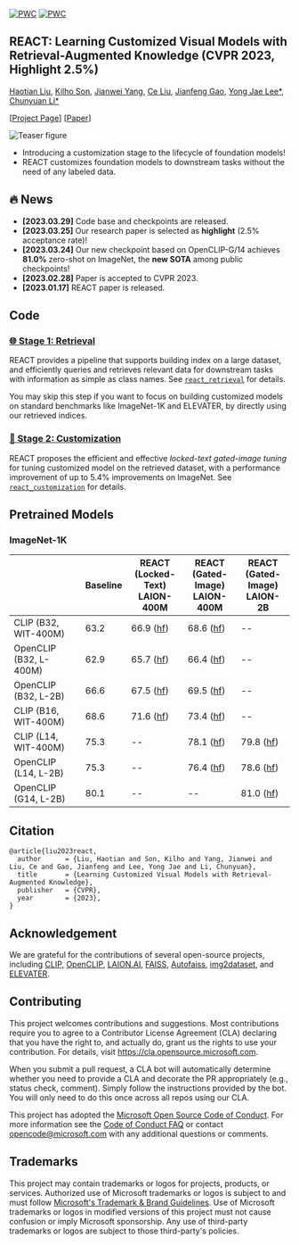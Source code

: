 
[![PWC](https://img.shields.io/endpoint.svg?url=https://paperswithcode.com/badge/learning-customized-visual-models-with/semi-supervised-image-classification-on-1)](https://paperswithcode.com/sota/semi-supervised-image-classification-on-1?p=learning-customized-visual-models-with)
[![PWC](https://img.shields.io/endpoint.svg?url=https://paperswithcode.com/badge/learning-customized-visual-models-with/semi-supervised-image-classification-on-2)](https://paperswithcode.com/sota/semi-supervised-image-classification-on-2?p=learning-customized-visual-models-with)

## REACT: Learning Customized Visual Models with Retrieval-Augmented Knowledge (CVPR 2023, Highlight 2.5%)

[Haotian Liu](https://hliu.cc), [Kilho Son](#), [Jianwei Yang](https://jwyang.github.io/), [Ce Liu](#), [Jianfeng Gao](https://www.microsoft.com/en-us/research/people/jfgao/), [Yong Jae Lee*](https://pages.cs.wisc.edu/~yongjaelee/), [Chunyuan Li*](https://chunyuan.li/)

[[Project Page](https://react-vl.github.io/)] [[Paper](https://arxiv.org/abs/2301.07094)]

![Teaser figure](figures/concept.gif)

- Introducing a customization stage to the lifecycle of foundation models!
- REACT customizes foundation models to downstream tasks without the need of any labeled data.

## :fire: News

* **[2023.03.29]** Code base and checkpoints are released.
* **[2023.03.25]** Our research paper is selected as <b>highlight</b> (2.5% acceptance rate)!
* **[2023.03.24]** Our new checkpoint based on OpenCLIP-G/14 achieves <b>81.0%</b> zero-shot on ImageNet, the <b>new SOTA</b> among public checkpoints!
* **[2023.02.28]** Paper is accepted to CVPR 2023.
* **[2023.01.17]** REACT paper is released.

## Code

### [:globe_with_meridians:	Stage 1: Retrieval](./react_retrieval)
REACT provides a pipeline that supports building index on a large dataset, and efficiently queries and retrieves relevant data for downstream tasks with information as simple as class names. See [`react_retrieval`](./react_retrieval) for details.

You may skip this step if you want to focus on building customized models on standard benchmarks like ImageNet-1K and ELEVATER, by directly using our retrieved indices.

### [:art: Stage 2: Customization](./react_customization) 

REACT proposes the efficient and effective *locked-text gated-image tuning* for tuning customized model on the retrieved dataset, with a performance improvement of up to 5.4% improvements on ImageNet. See [`react_customization`](./react_customization) for details.

## Pretrained Models

### ImageNet-1K

|                        | Baseline | REACT <br/> (Locked-Text) <br/> LAION-400M                                                                                                                                                                                                                            | REACT <br/> (Gated-Image) <br/> LAION-400M                                                                                                                                                                                                                             | REACT  <br/> (Gated-Image) <br/> LAION-2B                                                                                                        |
|------------------------|------|-----------------------------------------------------------------|-------------------------------------------------------------------------------------------------------------------------------------------------------------------------------|-------------------------------------------------------------------------------------------------------------------------|
| CLIP (B32, WIT-400M)   | 63.2 | 66.9 ([hf](https://huggingface.co/react-vl/react-in1k/blob/main/clip-vit-base-32-locked-text.pt)) | 68.6 ([hf](https://huggingface.co/react-vl/react-in1k/blob/main/clip-vit-base-32-gated-image.pt))                         | --                                                                                                                      |
| OpenCLIP (B32, L-400M) | 62.9 | 65.7 ([hf](https://huggingface.co/react-vl/react-in1k/blob/main/openclip-vit-base-32-locked-text.pt)) | 66.4 ([hf](https://huggingface.co/react-vl/react-in1k/blob/main/openclip-vit-base-32-gated-image.pt))                 | --                                                                                                                      |
| OpenCLIP (B32, L-2B)   | 66.6 | 67.5 ([hf](https://huggingface.co/react-vl/react-in1k/blob/main/openclip-laion2b-vit-base-32-locked-text.pt)) | 69.5 ([hf](https://huggingface.co/react-vl/react-in1k/blob/main/openclip-laion2b-vit-base-32-gated-image.pt)) | --                                                                                                                      |
| CLIP (B16, WIT-400M)   | 68.6 | 71.6 ([hf](https://huggingface.co/react-vl/react-in1k/blob/main/clip-vit-base-16-locked-text.pt)) | 73.4 ([hf](https://huggingface.co/react-vl/react-in1k/blob/main/clip-vit-base-16-gated-image.pt))                         | --                                                                                                                      |
| CLIP (L14, WIT-400M)   | 75.3 | -- | 78.1 ([hf](https://huggingface.co/react-vl/react-in1k/blob/main/clip-vit-large-14-gated-image.pt))                                                                                                                                    | 79.8 ([hf](https://huggingface.co/react-vl/react-in1k/blob/main/clip-vit-large-14-gated-image-laion2b.pt))     |
| OpenCLIP (L14, L-2B)   | 75.3 | -- | 76.4 ([hf](https://huggingface.co/react-vl/react-in1k/blob/main/openclip-vit-large-14-gated-image.pt))                                                                                                                                | 78.6 ([hf](https://huggingface.co/react-vl/react-in1k/blob/main/openclip-vit-large-14-gated-image-laion2b.pt)) |
| OpenCLIP (G14, L-2B)   | 80.1 | -- | --                                                                                                                                                                                                                                             | 81.0 ([hf](https://huggingface.co/react-vl/react-in1k/blob/main/openclip-vit-bigG-14-gated-image-laion2b.pt))  |

## Citation
```
@article{liu2023react,
  author      = {Liu, Haotian and Son, Kilho and Yang, Jianwei and Liu, Ce and Gao, Jianfeng and Lee, Yong Jae and Li, Chunyuan},
  title       = {Learning Customized Visual Models with Retrieval-Augmented Knowledge},
  publisher   = {CVPR},
  year        = {2023},
}
```

## Acknowledgement

We are grateful for the contributions of several open-source projects, including [CLIP](https://github.com/openai/CLIP), [OpenCLIP](https://github.com/mlfoundations/open_clip), [LAION.AI](https://laion.ai/), [FAISS](https://github.com/facebookresearch/faiss), [Autofaiss](https://github.com/criteo/autofaiss), [img2dataset](https://github.com/rom1504/img2dataset), and [ELEVATER](https://github.com/Computer-Vision-in-the-Wild/Elevater_Toolkit_IC).

## Contributing

This project welcomes contributions and suggestions.  Most contributions require you to agree to a
Contributor License Agreement (CLA) declaring that you have the right to, and actually do, grant us
the rights to use your contribution. For details, visit https://cla.opensource.microsoft.com.

When you submit a pull request, a CLA bot will automatically determine whether you need to provide
a CLA and decorate the PR appropriately (e.g., status check, comment). Simply follow the instructions
provided by the bot. You will only need to do this once across all repos using our CLA.

This project has adopted the [Microsoft Open Source Code of Conduct](https://opensource.microsoft.com/codeofconduct/).
For more information see the [Code of Conduct FAQ](https://opensource.microsoft.com/codeofconduct/faq/) or
contact [opencode@microsoft.com](mailto:opencode@microsoft.com) with any additional questions or comments.

## Trademarks

This project may contain trademarks or logos for projects, products, or services. Authorized use of Microsoft 
trademarks or logos is subject to and must follow 
[Microsoft's Trademark & Brand Guidelines](https://www.microsoft.com/en-us/legal/intellectualproperty/trademarks/usage/general).
Use of Microsoft trademarks or logos in modified versions of this project must not cause confusion or imply Microsoft sponsorship.
Any use of third-party trademarks or logos are subject to those third-party's policies.
